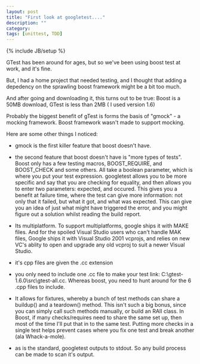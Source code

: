```yaml
---
layout: post
title: "First look at googletest...."
description: ""
category: 
tags: [unittest, TDD]
---
```

{% include JB/setup %}

GTest has been around for ages, but so we've been using boost test at work, and it's fine.

But, I had a home project that needed testing, and I thought that adding a depedency on the sprawling boost framework might be a bit too much.

And after going and downloading it, this turns out to be true: Boost is a 50MB download, GTest is less than 2MB ( I used version 1.6)

Probably the biggest benefit of gTest is forms the basis of "gmock" - a mocking framework. Boost framework wasn't made to support mocking. 

Here are some other things I noticed:

- gmock is the first killer feature that boost doesn't have.

- the second feature that boost doesn't have is "more types of tests". Boost only has a few testing macros, BOOST_REQUIRE, and BOOST_CHECK and some others. All take a boolean parameter, which is where you put your test expression. googletest allows you to be more specific and say that you are checking for equality, and then allows you to enter two parameters: expected, and occured. This gives you a benefit at failure time, where the test can give more information: not only that it failed, but what it got, and what was expected. This can give you an idea of just what might have triggered the error, and you might figure out a solution whilst reading the build report.

- Its multiplatform. To support multiplatforms, google ships it with MAKE files. And for the spoiled Visual Studio users who can't handle MAK files, Google ships it with Visual Studio 2001 vcprojs, and relies on new VC's ablity to open and upgrade any old vcproj to suit a newer Visual Studio. 

- it's cpp files are given the .cc extension

- you only need to include one .cc file to make your test link: C:\gtest-1.6.0\src\gtest-all.cc\. Whereas boost, you need to hunt around for the 6 .cpp files to include.

- It allows for fixtures, whereby a bunch of test methods can share a buildup() and a teardown() method. This isn't such a big bonus, since you can simply call such methods manually, or build an RAII class. In Boost, if many checks/requires need to share the same set up, then most of the time I'll put that in to the same test. Putting more checks in a single test helps prevent cases where you fix one test and break another (ala Whack-a-mole).

- as is the standard, googletest outputs to stdout. So any build process can be made to scan it's output.

